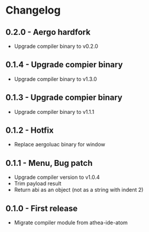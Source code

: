 # Changelog

## 0.2.0 - Aergo hardfork

* Upgrade compiler binary to v0.2.0

## 0.1.4 - Upgrade compier binary

* Upgrade compiler binary to v1.3.0

## 0.1.3 - Upgrade compier binary

* Upgrade compiler binary to v1.1.1

## 0.1.2 - Hotfix

* Replace aergoluac binary for window

## 0.1.1 - Menu, Bug patch

* Upgrade compiler version to v1.0.4
* Trim payload result
* Return abi as an object (not as a string with indent 2)

## 0.1.0 - First release

* Migrate compiler module from athea-ide-atom
